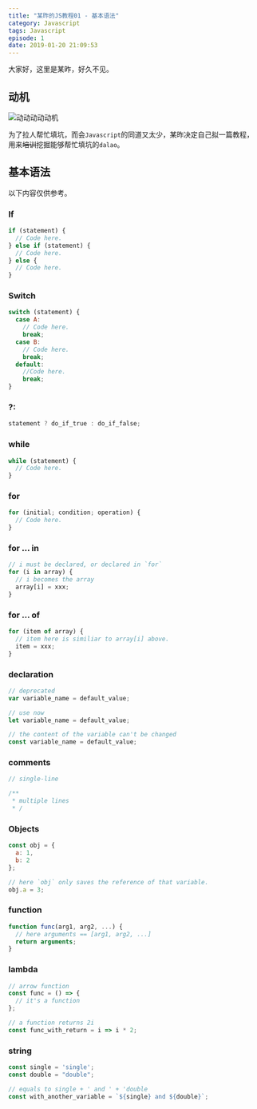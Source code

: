 ```yaml
---
title: "某昨的JS教程01 - 基本语法"
category: Javascript
tags: Javascript
episode: 1
date: 2019-01-20 21:09:53
---
```


大家好，这里是某昨，好久不见。

## 动机

![动动动动动机](motivation.png)

为了拉人帮忙填坑，而会`Javascript`的同道又太少，某昨决定自己拟一篇教程，用来~~培训~~挖掘能够帮忙填坑的`dalao`。

## 基本语法

以下内容仅供参考。

### If

```js
if (statement) {
  // Code here.
} else if (statement) {
  // Code here.
} else {
  // Code here.
}
```

### Switch

```js
switch (statement) {
  case A:
    // Code here.
    break;
  case B:
    // Code here.
    break;
  default:
    //Code here.
    break;
}
```

### ?:

```js
statement ? do_if_true : do_if_false;
```

### while

```js
while (statement) {
  // Code here.
}
```

### for

```js
for (initial; condition; operation) {
  // Code here.
}
```

### for ... in

```js
// i must be declared, or declared in `for`
for (i in array) {
  // i becomes the array
  array[i] = xxx;
}
```

### for ... of

```js
for (item of array) {
  // item here is similiar to array[i] above.
  item = xxx;
}
```

### declaration

```js
// deprecated
var variable_name = default_value;

// use now
let variable_name = default_value;

// the content of the variable can't be changed
const variable_name = default_value;
```

### comments

```js
// single-line

/**
 * multiple lines
 * /
```

### Objects

```js
const obj = {
  a: 1,
  b: 2
};

// here `obj` only saves the reference of that variable.
obj.a = 3;
```

### function

```js
function func(arg1, arg2, ...) {
  // here arguments == [arg1, arg2, ...]
  return arguments;
}
```

### lambda

```js
// arrow function
const func = () => {
  // it's a function
};

// a function returns 2i
const func_with_return = i => i * 2;
```

### string

```js
const single = 'single';
const double = "double";

// equals to single + ' and ' + 'double
const with_another_variable = `${single} and ${double}`;
```

